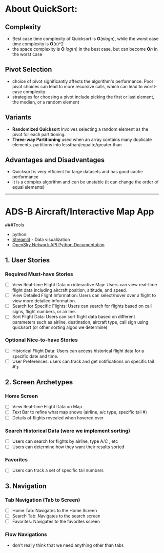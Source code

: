 # About QuickSort:
## Complexity
  - Best case time complexity of Quicksort is **O**(n*log*n), while the worst case time complexity is **O**(*n*)^2
  - the space complexity is **O** *log*(n) in the best case, but can become **O***n* in the worst case

## Pivot Selection
  - choice of pivot significantly affects the algorithm's performance. Poor pivot choices can lead to more recursive calls, which can lead to worst-case complexity
  - strategies for choosing a pivot include picking the first or last element, the median, or a random element

## Variants
  - **Randomized Quicksort** Involves selecting a random element as the pivot for each partitioning.
  - **Three-way Partitioning** used when an array contains many duplicate elements. partitions into lessthan/equalto/greater than

## Advantages and Disadvantages
  - Quicksort is very efficient for large datasets and has good cache performance
  - It is a complex algorithm and can be unstable (it can change the order of equal elements)
___________________________________________________________________________________________________________________________________________

# ADS-B Aircraft/Interactive Map App 

###Tools
 - python
 - [Streamlit](https://streamlit.io/) - Data visualization
 - [OpenSky Network API Python Documentation](https://openskynetwork.github.io/opensky-api/python.html)
   
## 1. User Stories
### Required Must-have Stories
 - [ ] View Real-time Flight Data on interactive Map: Users can view real-time flight data including aircraft position, altitude, and speed.
 - [ ] View Detailed Flight Information: Users can select/hover over a flight to view more detailed information.
 - [ ] Search for Specific Flights: Users can search for flights based on call signs, flight numbers, or airline.
 - [ ] Sort Flight Data: Users can sort flight data based on different parameters such as airline, destination, aircraft type, call sign using quicksort (or other sorting algos we determine) 

### Optional Nice-to-have Stories
 - [ ] Historical Flight Data: Users can access historical flight data for a specific date and time.
 - [ ] User Preferences: users can track and get notifications on specific tail #'s 

## 2. Screen Archetypes
### Home Screen
 - [ ] View Real-time Flight Data on Map
 - [ ] Text Bar to refine what map shows (airline, a/c type, specific tail #)
 - [ ] Details of flights revealed when hovered over

### Search Historical Data (were we implement sorting)
 - [ ] Users can search for flights by airline, type A/C , etc
 - [ ] Users can determine how they want their results sorted

### Favorites
 - [ ] Users can track a set of specific tail numbers

## 3. Navigation
### Tab Navigation (Tab to Screen)
 - [ ] Home Tab: Navigates to the Home Screen
 - [ ] Search Tab: Navigates to the search screen
 - [ ] Favorites: Navigates to the favorites screen

### Flow Navigations
 - don't really think that we need anything other than tabs
